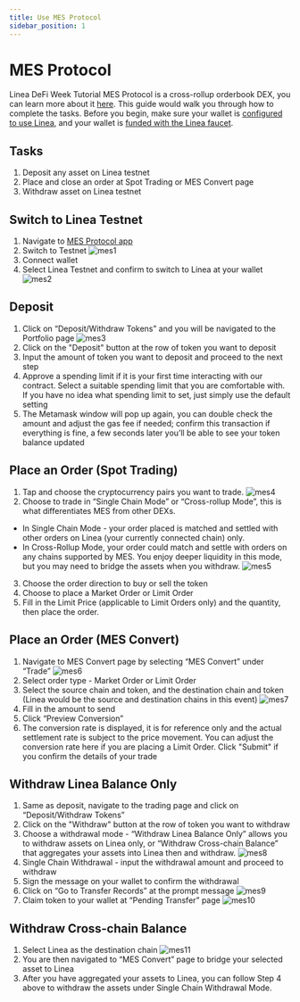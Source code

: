 ```yaml
---
title: Use MES Protocol
sidebar_position: 1
---
```


# MES Protocol

Linea DeFi Week Tutorial
MES Protocol is a cross-rollup orderbook DEX, you can learn more about it [here](https://www.mesprotocol.com/). This guide would walk you through how to complete the tasks. Before you begin, make sure your wallet is [configured to use Linea](https://docs.linea.build/use-linea/set-up-your-wallet), and your wallet is [funded with the Linea faucet](https://docs.linea.build/use-linea/fund).

## Tasks

1. Deposit any asset on Linea testnet
2. Place and close an order at Spot Trading or MES Convert page
3. Withdraw asset on Linea testnet

## Switch to Linea Testnet

1. Navigate to [MES Protocol app](https://app.mesprotocol.com/)
2. Switch to Testnet
![mes1](../../assets/mesprotocol/mes1.png)
3. Connect wallet
4. Select Linea Testnet and confirm to switch to Linea at your wallet
![mes2](../../assets/mesprotocol/mes2.png)

## Deposit

1. Click on “Deposit/Withdraw Tokens” and you will be navigated to the Portfolio page
![mes3](../../assets/mesprotocol/mes3.jpeg)
2. Click on the "Deposit" button at the row of token you want to deposit
3. Input the amount of token you want to deposit and proceed to the next step
4. Approve a spending limit if it is your first time interacting with our contract. Select a suitable spending limit that you are comfortable with. If you have no idea what spending limit to set, just simply use the default setting
5. The Metamask window will pop up again, you can double check the amount and adjust the gas fee if needed; confirm this transaction if everything is fine, a few seconds later you’ll be able to see your token balance updated

## Place an Order (Spot Trading)

1. Tap and choose the cryptocurrency pairs you want to trade.
![mes4](../../assets/mesprotocol/mes4.jpeg)
2. Choose to trade in “Single Chain Mode” or “Cross-rollup Mode”, this is what differentiates MES from other DEXs.
  - In Single Chain Mode - your order placed is matched and settled with other orders on Linea (your currently connected chain) only.
  - In Cross-Rollup Mode, your order could match and settle with orders on any chains supported by MES. You enjoy deeper liquidity in this mode, but you may need to bridge the assets when you withdraw.
  ![mes5](../../assets/mesprotocol/mes5.png)
3. Choose the order direction to buy or sell the token
4. Choose to place a Market Order or Limit Order
5. Fill in the Limit Price (applicable to Limit Orders only) and the quantity, then place the order.

## Place an Order (MES Convert)

1. Navigate to MES Convert page by selecting “MES Convert” under “Trade”
![mes6](../../assets/mesprotocol/mes6.png)
2. Select order type - Market Order or Limit Order
3. Select the source chain and token, and the destination chain and token (Linea would be the source and destination chains in this event)
![mes7](../../assets/mesprotocol/mes7.jpeg)
4. Fill in the amount to send
5. Click “Preview Conversion”
6. The conversion rate is displayed, it is for reference only and the actual settlement rate is subject to the price movement. You can adjust the conversion rate here if you are placing a Limit Order. Click "Submit" if you confirm the details of your trade

## Withdraw Linea Balance Only

1. Same as deposit, navigate to the trading page and click on “Deposit/Withdraw Tokens”
2. Click on the "Withdraw" button at the row of token you want to withdraw
3. Choose a withdrawal mode - “Withdraw Linea Balance Only” allows you to withdraw assets on Linea only, or “Withdraw Cross-chain Balance” that aggregates your assets into Linea then and withdraw.
![mes8](../../assets/mesprotocol/mes8.png)
4. Single Chain Withdrawal - input the withdrawal amount and proceed to withdraw
5. Sign the message on your wallet to confirm the withdrawal
6. Click on “Go to Transfer Records” at the prompt message
![mes9](../../assets/mesprotocol/mes9.png)
7. Claim token to your wallet at “Pending Transfer” page
![mes10](../../assets/mesprotocol/mes10.png)

## Withdraw Cross-chain Balance
1. Select Linea as the destination chain
![mes11](../../assets/mesprotocol/mes11.png)
2. You are then navigated to “MES Convert” page to bridge your selected asset to Linea
3. After you have aggregated your assets to Linea, you can follow Step 4 above to withdraw the assets under Single Chain Withdrawal Mode.
